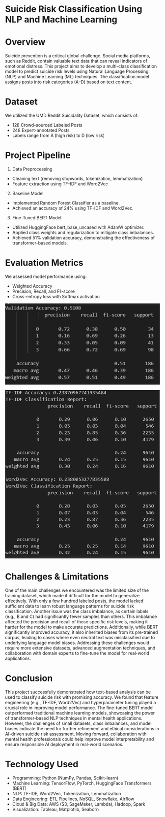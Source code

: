 # Suicide Risk Classification Using NLP and Machine Learning

# Overview
Suicide prevention is a critical global challenge. Social media platforms, such as Reddit, contain valuable text data that can reveal indicators of emotional distress. This project aims to develop a multi-class classification model to predict suicide risk levels using Natural Language Processing (NLP) and Machine Learning (ML) techniques. The classification model assigns posts into risk categories (A–D) based on text content.

# Dataset
We utilized the UMD Reddit Suicidality Dataset, which consists of:
- 128 Crowd-sourced Labeled Posts
- 248 Expert-annotated Posts
- Labels range from A (high risk) to D (low risk)

# Project Pipeline
1. Data Preprocessing
- Cleaning text (removing stopwords, tokenization, lemmatization)
- Feature extraction using TF-IDF and Word2Vec
  
2. Baseline Model
- Implemented Random Forest Classifier as a baseline.
- Achieved an accuracy of 24% using TF-IDF and Word2Vec.

3. Fine-Tuned BERT Model
- Utilized HuggingFace bert_base_uncased with AdamW optimizer.
- Applied class weights and regularization to mitigate class imbalances.
- Achieved 51% validation accuracy, demonstrating the effectiveness of transformer-based models.

# Evaluation Metrics
We assessed model performance using:
- Weighted Accuracy
- Precision, Recall, and F1-score
- Cross-entropy loss with Softmax activation

![Evaluation Metrics](BERT.png)

![Evaluation Metrics](Traditional_ML.png)

# Challenges & Limitations
One of the main challenges we encountered was the limited size of the training dataset, which made it difficult for the model to generalize effectively. With only a few hundred labeled posts, the model lacked sufficient data to learn robust language patterns for suicide risk classification. Another issue was the class imbalance, as certain labels (e.g., B and C) had significantly fewer samples than others. This imbalance affected the precision and recall of those specific risk levels, making it harder for the model to make accurate predictions. Additionally, while BERT significantly improved accuracy, it also inherited biases from its pre-trained corpus, leading to cases where even neutral text was misclassified due to underlying language model biases. Addressing these challenges would require more extensive datasets, advanced augmentation techniques, and collaboration with domain experts to fine-tune the model for real-world applications.

# Conclusion
This project successfully demonstrated how text-based analysis can be used to classify suicide risk with promising accuracy. We found that feature engineering (e.g., TF-IDF, Word2Vec) and hyperparameter tuning played a crucial role in improving model performance. The fine-tuned BERT model outperformed traditional machine learning models, showcasing the power of transformer-based NLP techniques in mental health applications. However, the challenges of small datasets, class imbalances, and model biases indicate the need for further refinement and ethical considerations in AI-driven suicide risk assessment. Moving forward, collaboration with mental health professionals could help improve model interpretability and ensure responsible AI deployment in real-world scenarios.

# Technology Used
- Programming: Python (NumPy, Pandas, Scikit-learn)
- Machine Learning: TensorFlow, PyTorch, HuggingFace Transformers (BERT)
- NLP: TF-IDF, Word2Vec, Tokenization, Lemmatization
- Data Engineering: ETL Pipelines, NoSQL, Snowflake, Airflow
- Cloud & Big Data: AWS (S3, SageMaker, Lambda), Hadoop, Spark
- Visualization: Tableau, Matplotlib, Seaborn
